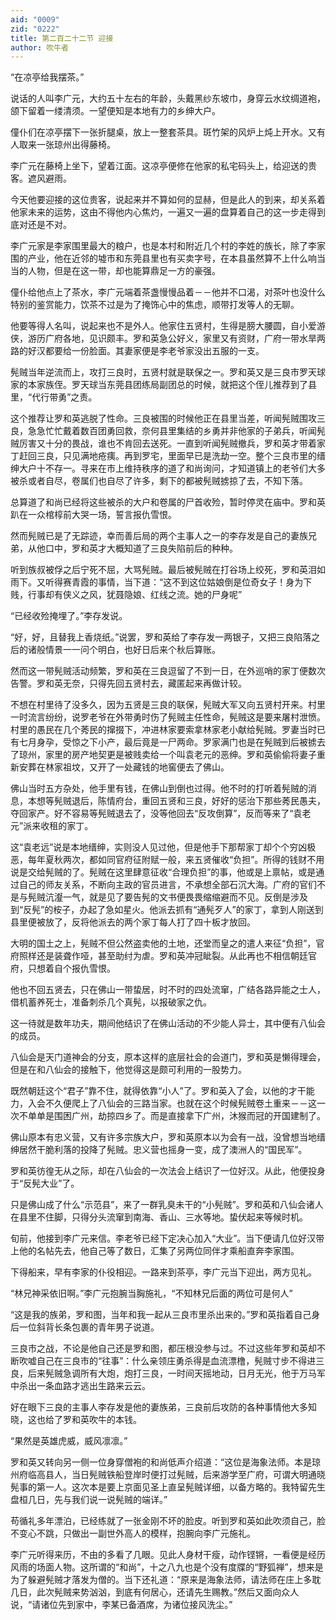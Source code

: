 ```yaml
---
aid: "0009"
zid: "0222"
title: 第二百二十二节 迎接
author: 吹牛者
---
```


“在凉亭给我摆茶。”

说话的人叫李广元，大约五十左右的年龄，头戴黑纱东坡巾，身穿云水纹绸道袍，颌下留着一缕清须。一望便知是本地有力的乡绅大户。

僮仆们在凉亭摆下一张折腿桌，放上一整套茶具。斑竹架的风炉上炖上开水。又有人取来一张琼州出得藤椅。

李广元在藤椅上坐下，望着江面。这凉亭便修在他家的私宅码头上，给迎送的贵客。遮风避雨。

今天他要迎接的这位贵客，说起来并不算如何的显赫，但是此人的到来，却关系着他家未来的运势，这由不得他内心焦灼，一遍又一遍的盘算着自己的这一步走得到底对还是不对。

李广元家是李家围里最大的粮户，也是本村和附近几个村的李姓的族长，除了李家围的产业，他在近邻的墟市和东莞县里也有买卖字号，在本县虽然算不上什么响当当的人物，但是在这一带，却也能算鼎足一方的豪强。

僮仆给他点上了茶水，李广元端着茶盏慢慢品着－－他并不口渴，对茶叶也没什么特别的鉴赏能力，饮茶不过是为了掩饰心中的焦虑，顺带打发等人的无聊。

他要等得人名叫，说起来也不是外人。他家住五贤村，生得是膀大腰圆，自小爱游侠，游历广府各地，见识颇丰。罗和英急公好义，家里又有资财，广府一带水旱两路的好汉都要给一份脸面。其妻家便是李老爷家没出五服的一支。

髡贼当年逆流而上，攻打三良时，五贤村就是联保之一。罗和英又是三良市罗天球家的本家族侄。罗天球当东莞县团练局副团总的时候，就把这个侄儿推荐到了县里，“代行带勇”之责。

这个推荐让罗和英逃脱了性命。三良被围的时候他正在县里当差，听闻髡贼围攻三良，急急忙忙戴着数百团勇回救，奈何县里集结的乡勇并非他家的子弟兵，听闻髡贼厉害又十分的畏战，谁也不肯回去送死。一直到听闻髡贼撤兵，罗和英才带着家丁赶回三良，只见满地疮痍。再到罗宅，里面早已是洗劫一空。整个三良市里的缙绅大户十不存一。寻来在市上维持秩序的道了和尚询问，才知道镇上的老爷们大多被杀或者自尽，卷属们也自尽了许多，剩下的都被髡贼掳掠了去，不知下落。

总算道了和尚已经将这些被杀的大户和卷属的尸首收殓，暂时停灵在庙中。罗和英趴在一众棺椁前大哭一场，誓言报仇雪恨。

然而髡贼已是了无踪迹，幸而善后局的两个主事人之一的李存发是自己的妻族兄弟，从他口中，罗和英才大概知道了三良失陷前后的种种。

听到族叔被俘之后宁死不屈，大骂髡贼。最后被髡贼在打谷场上绞死，罗和英泪如雨下。又听得赛青霞的事情，当下道：“这不到这位姑娘倒是位奇女子！身为下贱，行事却有侠义之风，犹聂隐娘、红线之流。她的尸身呢”

“已经收殓掩埋了。”李存发说。

“好，好，且替我上香烧纸。”说罢，罗和英给了李存发一两银子，又把三良陷落之后的诸般情景一一问个明白，也好日后来个秋后算账。

然而这一带髡贼活动频繁，罗和英在三良逗留了不到一日，在外巡哨的家丁便数次告警。罗和英无奈，只得先回五贤村去，藏匿起来再做计较。

不想在村里待了没多久，因为五贤是三良的联保，髡贼大军又向五贤村开来。村里一时流言纷纷，说罗老爷在外带勇时伤了髡贼主任性命，髡贼这是要来屠村泄愤。村里的愚民在几个莠民的撺掇下，冲进林家要索拿林家老小献给髡贼。罗妻当时已有七月身孕，受惊之下小产，最后竟是一尸两命。罗家满门也是在髡贼到后被掳去了琼州，家里的房产地契更是被贱卖给一个叫袁老元的恶绅。罗和英偷偷将妻子重新安葬在林家祖坟，又开了一处藏钱的地窖便去了佛山。

佛山当时五方杂处，他手里有钱，在佛山到倒也过得。他不时的打听着髡贼的消息，本想等髡贼退后，陈情府台，重回五贤和三良，好好的惩治下那些莠民愚夫，夺回家产。好不容易等髡贼退去了，没等他回去“反攻倒算”，反而等来了“袁老元”派来收租的家丁。

这“袁老远”说是本地缙绅，实则没人见过他，但是他手下那帮家丁却个个穷凶极恶，每年夏秋两次，都如同官府征附赋一般，来五贤催收“负担”。所得的钱财不用说是交给髡贼的了。髡贼在这里肆意征收“合理负担”的事，他或是上禀帖，或是通过自己的师友关系，不断向主政的官员进言，不承想全部石沉大海。广府的官们不是与髡贼沆瀣一气，就是见了要告髡的文书便畏畏缩缩避而不见。反倒是涉及到“反髡”的桉子，办起了急如星火。他派去抓有“通髡歹人”的家丁，拿到人刚送到县里便被放了，反将他派去的两个家丁每人打了四十板才放回。

大明的国土之上，髡贼不但公然盗卖他的土地，还堂而皇之的遣人来征“负担”，官府照样还是装聋作哑，甚至助纣为虐。罗和英冲冠眦裂。从此再也不相信朝廷官府，只想着自个报仇雪恨。

他也不回五贤去，只在佛山一带蛰居，时不时的四处流窜，广结各路异能之士人，借机蓄养死士，准备刺杀几个真髡，以报破家之仇。

这一待就是数年功夫，期间他结识了在佛山活动的不少能人异士，其中便有八仙会的成员。



八仙会是天门道神会的分支，原本这样的底层社会的会道门，罗和英是懒得理会，但是在和八仙会的接触下，他觉得这是颇可利用的一股势力。

既然朝廷这个“君子”靠不住，就得依靠“小人”了。罗和英入了会，以他的才干能力，入会不久便爬上了八仙会的三路当家。也就在这个时候髡贼卷土重来－－这一次不单单是围困广州，劫掠四乡了。而是直接拿下广州，沐猴而冠的开国建制了。

佛山原本有忠义营，又有许多宗族大户，罗和英原本以为会有一战，没曾想当地缙绅居然干脆利落的投降了髡贼。忠义营也摇身一变，成了澳洲人的“国民军”。

罗和英彷徨无从之际，却在八仙会的一次法会上结识了一位好汉。从此，他便投身于“反髡大业”了。

只是佛山成了什么“示范县”，来了一群乳臭未干的“小髡贼”。罗和英和八仙会诸人在县里不住脚，只得分头流窜到南海、香山、三水等地。蛰伏起来等候时机。

旬前，他接到李广元来信。李老爷已经下定决心加入“大业”。当下便请几位好汉带上他的名帖先去，他自己等了数日，汇集了另两位同伴才乘船直奔李家围。

下得船来，早有李家的仆役相迎。一路来到茶亭，李广元当下迎出，两方见礼。

“林兄神采依旧啊。”李广元抱腕当胸施礼，“不知林兄后面的两位可是何人”

“这是我的族弟，罗和图，当年和我一起从三良市里杀出来的。”罗和英指着自己身后一位斜背长条包裹的青年男子说道。

三良市之战，不论是他自己还是罗和图，都压根没参与过。不过这些年罗和英却不断吹嘘自己在三良市的“往事”：什么亲领庄勇杀得是血流漂橹，髡贼寸步不得进三良，后来髡贼急调所有大炮，炮打三良，一时间天摇地动，日月无光，他于万马军中杀出一条血路才逃出生路来云云。

好在眼下三良的主事人李存发是他的妻族弟，三良前后攻防的各种事情他大多知晓，这也给了罗和英吹牛的本钱。

“果然是英雄虎威，威风凛凛。”

罗和英又转向另一侧一位身穿僧袍的和尚低声介绍道：“这位是海象法师。本是琼州府临高县人，当日髡贼铁船登岸时便打过髡贼，后来游学至广府，可谓大明通晓髡事的第一人。这次本是要上京面见圣上直呈髡贼详细，以备方略的。我特留先生盘桓几日，先与我们说一说髡贼的端详。”

苟循礼多年漂泊，已经练就了一张金刚不坏的脸皮。听到罗和英如此吹须自己，脸不变心不跳，只做出一副世外高人的模样，抱腕向李广元施礼。

李广元听得来历，不由的多看了几眼。见此人身材干瘦，动作铿锵，一看便是经历风雨的场面人物。这所谓的“和尚”，十之八九也是个没有度牒的“野狐禅”，想来是为了躲避髡贼才落发为僧的。当下还礼道：“原来是海象法师，请法师在庄上多耽几日，此次髡贼来势汹汹，到底有何居心，还请先生赐教。”然后又面向众人说，“请诸位先到家中，李某已备酒席，为诸位接风洗尘。”

